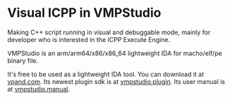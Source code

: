 # Visual ICPP in VMPStudio
Making C++ script running in visual and debuggable mode, mainly for developer
who is interested in the ICPP Execute Engine.

VMPStudio is an arm/arm64/x86/x86_64 lightweight IDA for macho/elf/pe binary file.

It's free to be used as a lightweight IDA tool. You can download it at [vpand.com](https://vpand.com/). Its newest plugin sdk is at [vmpstudio.plugin](https://github.com/vpand/VMPStudio/tree/main/include). Its user manual is at [vmpstudio.manual](https://github.com/vpand/vsusermanual/).
